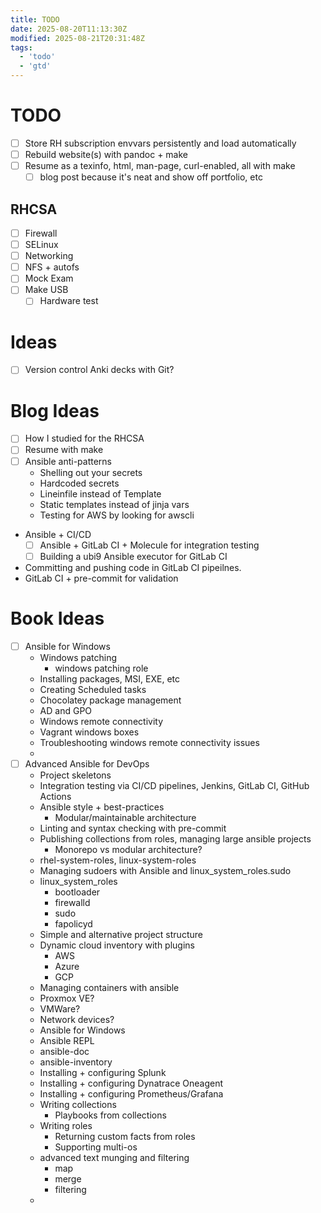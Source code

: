 ```yaml
---
title: TODO
date: 2025-08-20T11:13:30Z
modified: 2025-08-21T20:31:48Z
tags:
  - 'todo'
  - 'gtd'
---
```


# TODO

- [ ] Store RH subscription envvars persistently and load automatically
- [ ] Rebuild website(s) with pandoc + make
- [ ] Resume as a texinfo, html, man-page, curl-enabled, all with make
    - [ ] blog post because it's neat and show off portfolio, etc

## RHCSA

- [ ] Firewall
- [ ] SELinux
- [ ] Networking
- [ ] NFS + autofs
- [ ] Mock Exam
- [ ] Make USB
    - [ ] Hardware test

# Ideas

- [ ] Version control Anki decks with Git?

# Blog Ideas

- [ ] How I studied for the RHCSA
- [ ] Resume with make
- [ ] Ansible anti-patterns
    - Shelling out your secrets
    - Hardcoded secrets
    - Lineinfile instead of Template
    - Static templates instead of jinja vars
    - Testing for AWS by looking for awscli
- Ansible + CI/CD
    - [ ] Ansible + GitLab CI + Molecule for integration testing
    - [ ] Building a ubi9 Ansible executor for GitLab CI
- Committing and pushing code in GitLab CI pipeilnes.
- GitLab CI + pre-commit for validation

# Book Ideas

- [ ] Ansible for Windows
  - Windows patching
    - windows patching role
  - Installing packages, MSI, EXE, etc
  - Creating Scheduled tasks
  - Chocolatey package management
  - AD and GPO
  - Windows remote connectivity
  - Vagrant windows boxes
  - Troubleshooting windows remote connectivity issues
  - 
- [ ] Advanced Ansible for DevOps
    - Project skeletons
    - Integration testing via CI/CD pipelines, Jenkins, GitLab CI, GitHub Actions
    - Ansible style + best-practices
      - Modular/maintainable architecture
    - Linting and syntax checking with pre-commit
    - Publishing collections from roles, managing large ansible projects
      - Monorepo vs modular architecture?
    - rhel-system-roles, linux-system-roles
    - Managing sudoers with Ansible and linux_system_roles.sudo
    - linux_system_roles
        - bootloader
        - firewalld
        - sudo
        - fapolicyd
    - Simple and alternative project structure
    - Dynamic cloud inventory with plugins
        - AWS
        - Azure
        - GCP
    - Managing containers with ansible
    - Proxmox VE?
    - VMWare?
    - Network devices?
    - Ansible for Windows
    - Ansible REPL
    - ansible-doc
    - ansible-inventory
    - Installing + configuring Splunk
    - Installing + configuring Dynatrace Oneagent
    - Installing + configuring Prometheus/Grafana
    - Writing collections
        - Playbooks from collections
    - Writing roles
        - Returning custom facts from roles
        - Supporting multi-os
    - advanced text munging and filtering
        - map
        - merge
        - filtering
    - 
